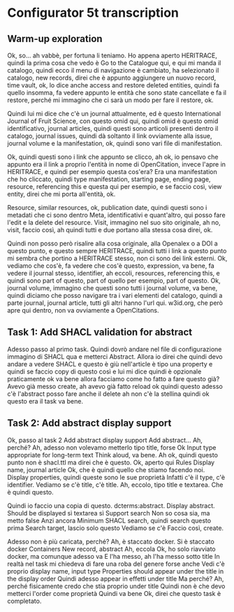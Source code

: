 # Configurator 5t transcription

## Warm-up exploration

Ok, so... ah vabbè, per fortuna li teniamo. Ho appena aperto HERITRACE, quindi la prima cosa che vedo è Go to the Catalogue qui, e qui mi manda il catalogo, quindi ecco il menu di navigazione è cambiato, ha selezionato il catalogo, new records, direi che è appunto aggiungere un nuovo record, time vault, ok, lo dice anche access and restore deleted entities, quindi fa quello insomma, fa vedere appunto le entità che sono state cancellate e fa il restore, perché mi immagino che ci sarà un modo per fare il restore, ok.

Quindi lui mi dice che c'è un journal attualmente, ed è questo International Journal of Fruit Science, con questo omid qui, quindi omid è questo omid identificativo, journal articles, quindi questi sono articoli presenti dentro il catalogo, journal issues, quindi dà soltanto il link ovviamente alla issue, journal volume e la manifestation, ok, quindi sono vari file di manifestation.

Ok, quindi questi sono i link che appunto se clicco, ah ok, io pensavo che appunto era il link a proprio l'entità in nome di OpenCitation, invece l'apre in HERITRACE, e quindi per esempio questa cos'era? Era una manifestation che ho cliccato, quindi type manifestation, starting page, ending page, resource, referencing this e questa qui per esempio, e se faccio così, view entity, direi che mi porta all'entità, ok.

Resource, similar resources, ok, publication date, quindi questi sono i metadati che ci sono dentro Meta, identificativi e quant'altro, qui posso fare l'edit e la delete del resource. Visit, immagino nel suo sito originale, ah no, visit, faccio così, ah quindi tutti e due portano alla stessa cosa direi, ok.

Quindi non posso però risalire alla cosa originale, alla Openalex o a DOI a questo punto, e questo sempre HERITRACE, quindi tutti i link a questo punto mi sembra che portino a HERITRACE stesso, non ci sono dei link esterni. Ok, vediamo che cos'è, fa vedere che cos'è questo, expression, va bene, fa vedere il journal stesso, identifier, ah eccoli, resources, referencing this, e quindi sono part of questo, part of quello per esempio, part of questo. Ok, journal volume, immagino che questi sono tutti i journal volume, va bene, quindi diciamo che posso navigare tra i vari elementi del catalogo, quindi a parte journal, journal article, tutti gli altri hanno l'url qui. w3id.org, che però apre qui dentro, non va ovviamente a OpenCitations.

## Task 1: Add SHACL validation for abstract

Adesso passo al primo task. Quindi dovrò andare nel file di configurazione immagino di SHACL qua e metterci Abstract. Allora io direi che quindi devo andare a vedere SHACL e questo è giù nell'article è tipo una property e quindi se faccio copy di questo così e lui mi dice quindi è opzionale praticamente ok va bene allora facciamo come ho fatto a fare questo già? Avevo già messo create, ah avevo già fatto reload ok quindi questo adesso c'è l'abstract posso fare anche il delete ah non c'è la stellina quindi ok questo era il task va bene.

## Task 2: Add abstract display support

Ok, passo al task 2 Add abstract display support Add abstract... Ah, perché? Ah, adesso non volevamo metterlo tipo title, forse Ok Input type appropriate for long-term text Think aloud, va bene. Ah ok, quindi questo punto non è shacl.ttl ma direi che è questo. Ok, aperto qui Rules Display name, journal article Ok, che è quindi quello che stiamo facendo noi. Display properties, quindi queste sono le sue proprietà Infatti c'è il type, c'è identifier. Vediamo se c'è title, c'è title. Ah, eccolo, tipo title e textarea. Che è quindi questo.

Quindi io faccio una copia di questo. dcterms:abstract. Display abstract. Should be displayed sì textarea sì Support search Non so cosa sia, ma metto false Anzi ancora Minimum SHACL search, quindi search questo prima Search target, lascio solo questo Vediamo se c'è Faccio così, create.

Adesso non è più caricata, perché? Ah, è staccato docker. Si è staccato docker Containers New record, abstract Ah, eccola Ok, ho solo riavviato docker, ma comunque adesso va E l'ha messo, ah l'ha messo sotto title In realtà nel task mi chiedeva di fare una roba del genere forse anche Vedi c'è proprio display name, input type Properties should appear under the title in the display order Quindi adesso appear in effetti under title Ma perché? Ah, perché fisicamente credo che stia proprio under title Quindi non è che devo metterci l'order come proprietà Quindi va bene Ok, direi che questo task è completato.
